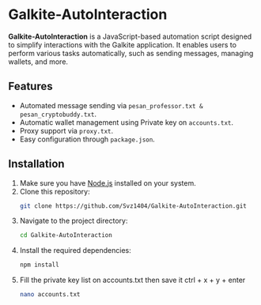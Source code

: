 # Galkite-AutoInteraction

**Galkite-AutoInteraction** is a JavaScript-based automation script designed to simplify interactions with the Galkite application. It enables users to perform various tasks automatically, such as sending messages, managing wallets, and more.

## Features

- Automated message sending via `pesan_professor.txt & pesan_cryptobuddy.txt`.
- Automatic wallet management using Private key on `accounts.txt`.
- Proxy support via `proxy.txt`.
- Easy configuration through `package.json`.

## Installation

1. Make sure you have [Node.js](https://nodejs.org/) installed on your system.
2. Clone this repository:
   ```bash
   git clone https://github.com/Svz1404/Galkite-AutoInteraction.git
   ```
3. Navigate to the project directory:
   ```bash
   cd Galkite-AutoInteraction
   ```
4. Install the required dependencies:
   ```bash
   npm install
   ```
5. Fill the private key list on accounts.txt then save it ctrl + x + y + enter
   ```bash
   nano accounts.txt
   ```

